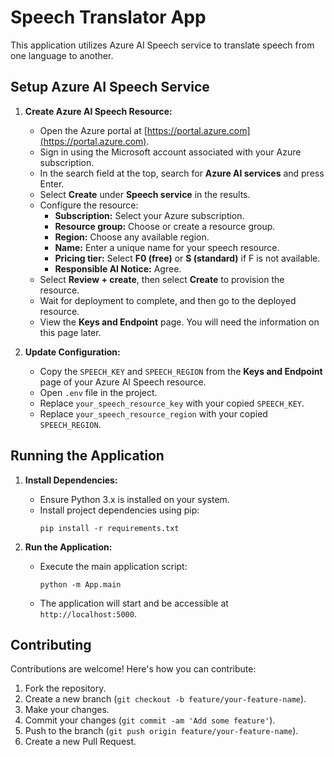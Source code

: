# Speech Translator App

This application utilizes Azure AI Speech service to translate speech from one language to another.

## Setup Azure AI Speech Service

1. **Create Azure AI Speech Resource:**
   - Open the Azure portal at [https://portal.azure.com](https://portal.azure.com).
   - Sign in using the Microsoft account associated with your Azure subscription.
   - In the search field at the top, search for **Azure AI services** and press Enter.
   - Select **Create** under **Speech service** in the results.
   - Configure the resource:
     - **Subscription:** Select your Azure subscription.
     - **Resource group:** Choose or create a resource group.
     - **Region:** Choose any available region.
     - **Name:** Enter a unique name for your speech resource.
     - **Pricing tier:** Select **F0 (free)** or **S (standard)** if F is not available.
     - **Responsible AI Notice:** Agree.
   - Select **Review + create**, then select **Create** to provision the resource.
   - Wait for deployment to complete, and then go to the deployed resource.
   - View the **Keys and Endpoint** page. You will need the information on this page later.

2. **Update Configuration:**
   - Copy the `SPEECH_KEY` and `SPEECH_REGION` from the **Keys and Endpoint** page of your Azure AI Speech resource.
   - Open `.env` file in the project.
   - Replace `your_speech_resource_key` with your copied `SPEECH_KEY`.
   - Replace `your_speech_resource_region` with your copied `SPEECH_REGION`.

## Running the Application

1. **Install Dependencies:**
   - Ensure Python 3.x is installed on your system.
   - Install project dependencies using pip:
     ```
     pip install -r requirements.txt
     ```

2. **Run the Application:**
   - Execute the main application script:
     ```
     python -m App.main
     ```
   - The application will start and be accessible at `http://localhost:5000`.

## Contributing

Contributions are welcome! Here's how you can contribute:

1. Fork the repository.
2. Create a new branch (`git checkout -b feature/your-feature-name`).
3. Make your changes.
4. Commit your changes (`git commit -am 'Add some feature'`).
5. Push to the branch (`git push origin feature/your-feature-name`).
6. Create a new Pull Request.